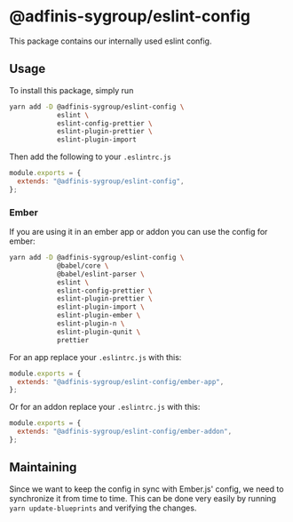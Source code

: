 # @adfinis-sygroup/eslint-config

This package contains our internally used eslint config.

## Usage

To install this package, simply run

```bash
yarn add -D @adfinis-sygroup/eslint-config \
            eslint \
            eslint-config-prettier \
            eslint-plugin-prettier \
            eslint-plugin-import
```

Then add the following to your `.eslintrc.js`

```js
module.exports = {
  extends: "@adfinis-sygroup/eslint-config",
};
```

### Ember

If you are using it in an ember app or addon you can use the config for
ember:

```bash
yarn add -D @adfinis-sygroup/eslint-config \
            @babel/core \
            @babel/eslint-parser \
            eslint \
            eslint-config-prettier \
            eslint-plugin-prettier \
            eslint-plugin-import \
            eslint-plugin-ember \
            eslint-plugin-n \
            eslint-plugin-qunit \
            prettier
```

For an app replace your `.eslintrc.js` with this:

```js
module.exports = {
  extends: "@adfinis-sygroup/eslint-config/ember-app",
};
```

Or for an addon replace your `.eslintrc.js` with this:

```js
module.exports = {
  extends: "@adfinis-sygroup/eslint-config/ember-addon",
};
```

## Maintaining

Since we want to keep the config in sync with Ember.js' config, we need to
synchronize it from time to time. This can be done very easily by running
`yarn update-blueprints` and verifying the changes.
